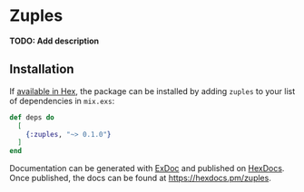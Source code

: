 # Zuples

**TODO: Add description**

## Installation

If [available in Hex](https://hex.pm/docs/publish), the package can be installed
by adding `zuples` to your list of dependencies in `mix.exs`:

```elixir
def deps do
  [
    {:zuples, "~> 0.1.0"}
  ]
end
```

Documentation can be generated with [ExDoc](https://github.com/elixir-lang/ex_doc)
and published on [HexDocs](https://hexdocs.pm). Once published, the docs can
be found at <https://hexdocs.pm/zuples>.

